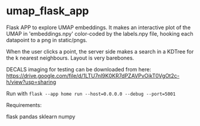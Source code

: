 # umap_flask_app

Flask APP to explore UMAP embeddings. It makes an interactive plot of the UMAP in 'embeddings.npy' color-coded by the labels.npy file, hooking each datapoint to a png in static/pngs.

When the user clicks a point, the server side makes a search in a KDTree for the k nearest neighbours. Layout is very barebones.

DECALS imaging for testing can be downloaded from here: https://drive.google.com/file/d/1LTU7nl9K0KR7dPZAVPvOikT0VgOt2c-h/view?usp=sharing

Run with 
``flask --app home run --host=0.0.0.0 --debug --port=5001``

Requirements:

flask
pandas
sklearn
numpy
